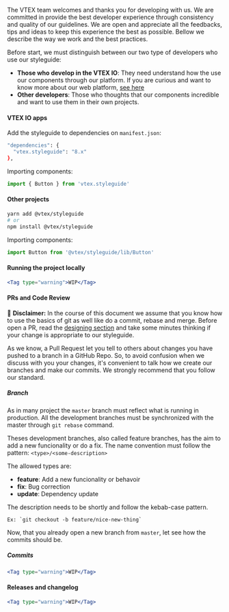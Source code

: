 The VTEX team welcomes and thanks you for developing with us. We are committed in provide the best developer experience through consistency and quality of our guidelines. We are open and appreciate all the feedbacks, tips and ideas to keep this experience the best as possible. Bellow we describe the way we work and the best practices.

Before start, we must distinguish between our two type of developers who use our styleguide:

- **Those who develop in the VTEX IO**: They need understand how the use our components through our platform. If you are curious and want to know more about our web platform, [see here](https://help.vtex.com/tracks/vtex-io-getting-started--2qYWraccosS2ayg2kusaUo/1LSy4Gkvo4saEQa2OMqC4q)
- **Other developers**: Those who thoughts that our components incredible and want to use them in their own projects.

#### VTEX IO apps

Add the styleguide to dependencies on `manifest.json`:

```sh noeditor static
"dependencies": {
  "vtex.styleguide": "8.x"
},
```

Importing components:

```js noeditor static
import { Button } from 'vtex.styleguide'
```

#### Other projects

```sh noeditor static
yarn add @vtex/styleguide
# or
npm install @vtex/styleguide
```

Importing components:

```js noeditor static
import Button from '@vtex/styleguide/lib/Button'
```

#### Running the project locally

```jsx noeditor
<Tag type="warning">WIP</Tag>
```

#### PRs and Code Review

:loudspeaker: **Disclaimer:** In the course of this document we assume that you know how to use the basics of git as well like do a commit, rebase and merge. Before open a PR, read the [designing section](./designing.md) and take some minutes thinking if your change is appropriate to our styleguide.

As we know, a Pull Request let you tell to others about changes you have pushed to a branch in a GitHub Repo. So, to avoid confusion when we discuss with you your changes, it's convenient to talk how we create our branches and make our commits. We strongly recommend that you follow our standard.

##### Branch

As in many project the `master` branch must reflect what is running in production. All the development branches must be synchronized with the master through `git rebase` command.

Theses development branches, also called feature branches, has the aim to add a new funcionality or do a fix. The name convention must follow the pattern: `<type>/<some-description>`

The allowed types are:

- **feature**: Add a new funcionality or behavoir
- **fix**: Bug correction
- **update**: Dependency update

The description needs to be shortly and follow the kebab-case pattern.

```
Ex: `git checkout -b feature/nice-new-thing`
```

Now, that you already open a new branch from `master`, let see how the commits should be.

##### Commits

```jsx noeditor
<Tag type="warning">WIP</Tag>
```

#### Releases and changelog

```jsx noeditor
<Tag type="warning">WIP</Tag>
```
